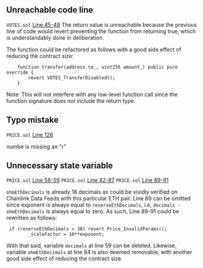 ## Unreachable code line
`VOTES.sol` [Line 45-48](https://github.com/code-423n4/2022-08-olympus/blob/main/src/modules/VOTES.sol#L45-L48)
The return value is unreachable because the previous line of code would revert preventing the function from returning true, which is understandably done in deliberation. 

The function could be refactored as follows with a good side effect of reducing the contract size:
```
    function transfer(address to_, uint256 amount_) public pure override {
        revert VOTES_TransferDisabled();
    }
```
Note: This will not interfere with any low-level function call since the function signature does not include the return type. 
## Typo mistake
`PRICE.sol` [Line 126](https://github.com/code-423n4/2022-08-olympus/blob/main/src/modules/PRICE.sol#L126)

numbe is missing an "r"
## Unnecessary state variable
`PRICE.sol` [Line 58-59](https://github.com/code-423n4/2022-08-olympus/blob/main/src/modules/PRICE.sol#L58-L59)
`PRICE.sol` [Line 82-87](https://github.com/code-423n4/2022-08-olympus/blob/main/src/modules/PRICE.sol#L82-L87)
`PRICE.sol` [Line 89-91](https://github.com/code-423n4/2022-08-olympus/blob/main/src/modules/PRICE.sol#L89-L91)

`ohmEthDecimals` is already 18 decimals as could be vividly verified on Chainlink Data Feeds with this particular ETH pair. Line 89 can be omitted since exponent is always equal to `reserveEthDecimals`, i.e,  `decimals - ohmEthDecimals` is always equal to zero. As such, Line 89-91 could be rewritten as follows:
```
 if (reserveEthDecimals > 38) revert Price_InvalidParams();
        _scaleFactor = 10**exponent;
```
With that said, variable `decimals` at line 59 can be deleted. Likewise, variable `ohmEthDecimals`  at line 84 is also deemed removable, with another good side effect of reducing the contract size.